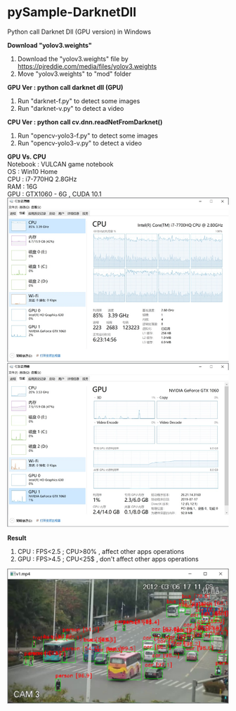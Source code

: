# pySample-DarknetDll
Python call Darknet Dll (GPU version) in Windows

<b>Download "yolov3.weights"</b>
1) Download the "yolov3.weights" file by https://pjreddie.com/media/files/yolov3.weights 
2) Move "yolov3.weights" to "mod" folder

<b>GPU Ver : python call darknet dll (GPU)</b>
1) Run "darknet-f.py" to detect some images
2) Run "darknet-v.py" to detect a video

<b>CPU Ver : python call cv.dnn.readNetFromDarknet()</b>
1) Run "opencv-yolo3-f.py" to detect some images
2) Run "opencv-yolo3-v.py" to detect a video

<b>GPU Vs. CPU</b><br>
Notebook : VULCAN game notebook <br>
OS  : Win10 Home <br>
CPU : i7-770HQ 2.8GHz <br>
RAM : 16G <br>
GPU : GTX1060 - 6G , CUDA 10.1 <br>
<img src="cpu.jpg"><img src="gpu.jpg">

<b>Result</b><br>
1) CPU :  FPS<2.5 ; CPU>80% , affect other apps operations
2) GPU :  FPS>4.5 ; CPU<25$ , don't affect other apps operations

<img src="gpu-v.jpg">

